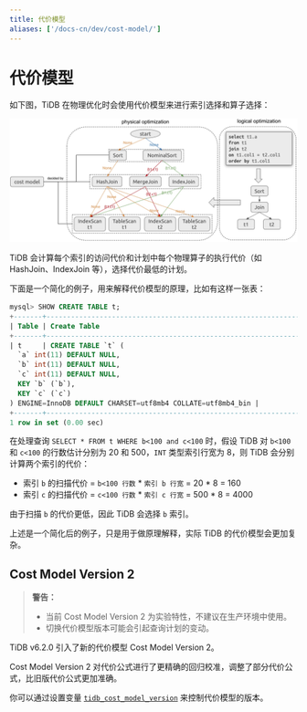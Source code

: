 ```yaml
---
title: 代价模型
aliases: ['/docs-cn/dev/cost-model/']
---
```


# 代价模型

如下图，TiDB 在物理优化时会使用代价模型来进行索引选择和算子选择：

![CostModel](/media/cost-model.png)

TiDB 会计算每个索引的访问代价和计划中每个物理算子的执行代价（如 HashJoin、IndexJoin 等），选择代价最低的计划。

下面是一个简化的例子，用来解释代价模型的原理，比如有这样一张表：

```sql
mysql> SHOW CREATE TABLE t;
+-------+-----------------------------------------------------------------------------------------------------------------------------------------------------------------------------------------------------+
| Table | Create Table                                                                                                                                                                                        |
+-------+-----------------------------------------------------------------------------------------------------------------------------------------------------------------------------------------------------+
| t     | CREATE TABLE `t` (
  `a` int(11) DEFAULT NULL,
  `b` int(11) DEFAULT NULL,
  `c` int(11) DEFAULT NULL,
  KEY `b` (`b`),
  KEY `c` (`c`)
) ENGINE=InnoDB DEFAULT CHARSET=utf8mb4 COLLATE=utf8mb4_bin |
+-------+-----------------------------------------------------------------------------------------------------------------------------------------------------------------------------------------------------+
1 row in set (0.00 sec)
```

在处理查询 `SELECT * FROM t WHERE b<100 and c<100` 时，假设 TiDB 对 `b<100` 和 `c<100` 的行数估计分别为 20 和 500，`INT` 类型索引行宽为 8，则 TiDB 会分别计算两个索引的代价：

+ 索引 `b` 的扫描代价 = `b<100 行数` * `索引 b 行宽` = 20 * 8 = 160
+ 索引 `c` 的扫描代价 = `c<100 行数` * `索引 c 行宽` = 500 * 8 = 4000

由于扫描 `b` 的代价更低，因此 TiDB 会选择 `b` 索引。

上述是一个简化后的例子，只是用于做原理解释，实际 TiDB 的代价模型会更加复杂。

## Cost Model Version 2

> **警告：**
>
> - 当前 Cost Model Version 2 为实验特性，不建议在生产环境中使用。
> - 切换代价模型版本可能会引起查询计划的变动。

TiDB v6.2.0 引入了新的代价模型 Cost Model Version 2。

Cost Model Version 2 对代价公式进行了更精确的回归校准，调整了部分代价公式，比旧版代价公式更加准确。

你可以通过设置变量 [`tidb_cost_model_version`](/system-variables.md#tidb_cost_model_version-从-v620-版本开始引入) 来控制代价模型的版本。